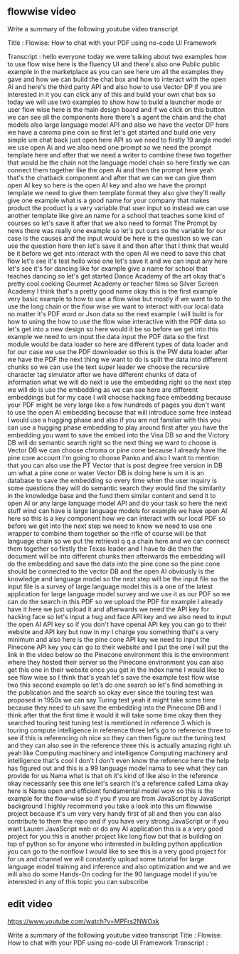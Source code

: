 ## flowwise video

Write a summary of the following youtube video transcript

Title : Flowise: How to chat with your PDF using no-code UI Framework

Transcript :
hello everyone today we were talking about two examples how to use flow wise here is the fluency UI and there's also one Public public example in the marketplace as you can see here um all the examples they gave and how we can build the chat box and how to interact with the open Ai and here's the third party API and also how to use Vector DP if you are interested in it you can click any of this and build your own chat box so today we will use two examples to show how to build a launcher mode or user flow wise here is the main design board and if we click on this button we can see all the components here there's a agent the chain and the chat models also large language model API and also we have the vector DP here we have a caroma pine coin so first let's get started and build one very simple um chat back just open here API so we need to firstly 19 angle model we use open Ai and we also need one prompt so we need the prompt template here and after that we need a writer to combine these two together that would be the chain not the language model chain so here firstly we can connect them together like the open Ai and then the prompt here yeah that's the chatback component and after that we can we can give them open AI key so here is the open AI key and also we have the prompt template we need to give them template format they also give they'll really give one example what is a good name for your company that makes product the product is a very variable that user input so instead we can use
another template like give an name for a school that teaches some kind of courses so let's save it after that we also need to format The Prompt by news there was really one example so let's put ours so the variable for our case is the causes and the input would be here is the question so we can use the question here then let's save it and then after that I think that would be it before we get into interact with the open AI we need to save this chat flow let's see it's test hello wise one let's save
it and we can input any here let's see it's for dancing like for example give a name for school that teaches dancing so let's get started Dance Academy of the art okay
that's pretty cool cooking Gourmet Academy or teacher films so Silver Screen Academy I think that's a pretty good name okay this is the first example very basic example to how to use a flow wise but mostly if we want to to the use the long chain or the flow wise we want to interact with our local data no matter it's PDF word or Json data so the next example I will build is for how to using the how to use the flow wise interactive with the PDF data so let's get into a new design so here would it be so before we get into this example we need to um input the data input the PDF data so the first module would be data loader so here are different types of data loader and for our case we use the PDF downloader so this is the PW data loader after we have the PDF the next thing we want to do is split the data into different chunks so we
can use the text super leader we choose the recursive character tag simulator after we have different chunks of data of information what we will do next is use the embedding right so the next step we will do is use the embedding as we can see here are different embeddings but for my case I will choose hacking face embedding because your PDF might be very large like a few hundreds of pages you don't want to use the open AI embedding because that will introduce some free instead I would use a hugging
phase and also if you are not familiar with this you can use a hugging phase embedding to play around first after you have the embedding you want to save the embed into the Visa DB so and the Victory DB will do semantic search right so the next thing we want to choose is Vector DB we can choose chroma or pine cone because I already have the pine core account I'm going to choose Panko and also I want to mention that you can also use the PT Vector that is post degree free version in DB um what a pine
cone or water Vector DB is doing here is um it is an database to save the embedding so every time when the user inquiry is some questions they will do semantic search they would find the similarity in the knowledge base and the fund them similar content and send it to open AI or any large language model API and do your task so here the next stuff wind can have is large language models for example we have open AI here so this is a key component how we can interact with our local PDF so before we get
into the next step we need to know we need to use one wrapper to combine them together so the rifle of course will be that language chain so we put the retrieval q q a
chain here and we can connect them together so firstly the Texas leader and I have to die then the document will be into different chunks then afterwards the embedding
will do the embedding and save the data into the pine cone so the pine cone should be connected to the vector DB and the open AI obviously is the knowledge and language model so the next step will be the input file so the input file is a survey of large language model this is a one of the latest application for large language model survey and we use it as our PDF so we can do the search in this PDF so we upload the PDF for example I already have it here we just upload it and afterwards we need the API key for hacking face so let's input a hug and face API key and we also need to input the open AI API key so if you don't have openai API key you can go to their website and API key but now in my I charge you something that's a very minimum and also here is the pine cone API key we need to input the Pinecone API key you can go to their website and I put the one I will put the link in the video below so the Pinecone environment this is the environment where they hosted their server so the Pinecone
environment you can also get this one in their website once you get in the index name I would like to see flow wise so I think that's yeah let's save the example test flow wise two this second example so let's do one search so let's find something in the publication and the search so okay ever since the touring test was proposed in 1950s we can say Turing test yeah it might take some time because they need to uh save the embedding into the Pinecone DB and I think after that the first time it would it will take some time okay then they searched touring test tuning test is mentioned in reference 3 which is touring compute intelligence in reference three let's go to
reference three to see if this is referencing oh nice so they can then figure out the tuning test and they can also see in the reference three this is actually amazing
right uh yeah like Computing machinery and intelligence Computing machinery and intelligence that's cool I don't I don't even know the reference here the help has figured out and this is a 99 language model nama to see what they can provide for us Nama what is that oh it's kind of like also in the reference okay necessarily see this one let's search it's a reference called Lama okay here is Nama open and efficient fundamental model wow so this is the example for the flow-wise so if you if you are from JavaScript by JavaScript background I highly recommend you take a look into this um flowwise project because it's um very very handy first of all and then you can also contribute to them the repo and if you have very strong JavaScript or if you want Lauren JavaScript web or do any AI application this is a a very good project for you this is another project like long flow but that is building on top of python so for anyone who interested in building python application you can go to the nonflow I would like to see this is a very good project for for us and channel we will constantly upload some tutorial for large language model training and inference and also optimization and we and we will also do some Hands-On coding for the 90 language model if you're interested in any of this topic you can subscribe

## edit video

https://www.youtube.com/watch?v=MPFrs2NWOxk

Write a summary of the following youtube video transcript
Title : Flowise: How to chat with your PDF using no-code UI Framework
Transcript :
